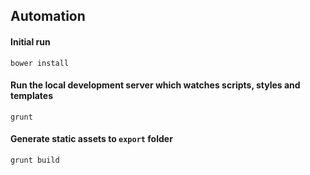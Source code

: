 ## Automation

#### Initial run
`bower install`

#### Run the local development server which watches scripts, styles and templates
`grunt`

#### Generate static assets to `export` folder
`grunt build`
